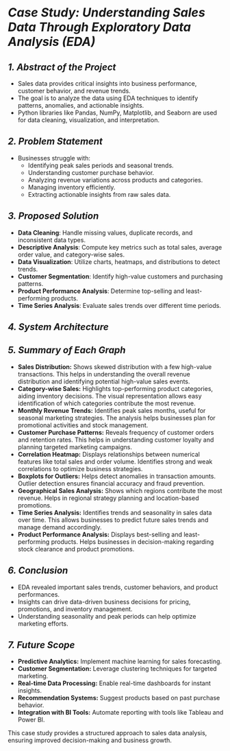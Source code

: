 # *Case Study: Understanding Sales Data Through Exploratory Data Analysis (EDA)*

## *1. Abstract of the Project*
- Sales data provides critical insights into business performance, customer behavior, and revenue trends.
- The goal is to analyze the data using EDA techniques to identify patterns, anomalies, and actionable insights.
- Python libraries like Pandas, NumPy, Matplotlib, and Seaborn are used for data cleaning, visualization, and interpretation.

## *2. Problem Statement*
- Businesses struggle with:
  - Identifying peak sales periods and seasonal trends.
  - Understanding customer purchase behavior.
  - Analyzing revenue variations across products and categories.
  - Managing inventory efficiently.
  - Extracting actionable insights from raw sales data.

## *3. Proposed Solution*
- **Data Cleaning**: Handle missing values, duplicate records, and inconsistent data types.
- **Descriptive Analysis**: Compute key metrics such as total sales, average order value, and category-wise sales.
- **Data Visualization**: Utilize charts, heatmaps, and distributions to detect trends.
- **Customer Segmentation**: Identify high-value customers and purchasing patterns.
- **Product Performance Analysis**: Determine top-selling and least-performing products.
- **Time Series Analysis**: Evaluate sales trends over different time periods.

## *4. System Architecture*




## *5. Summary of Each Graph*
- **Sales Distribution:** Shows skewed distribution with a few high-value transactions. This helps in understanding the overall revenue distribution and identifying potential high-value sales events.
- **Category-wise Sales:** Highlights top-performing product categories, aiding inventory decisions. The visual representation allows easy identification of which categories contribute the most revenue.
- **Monthly Revenue Trends:** Identifies peak sales months, useful for seasonal marketing strategies. The analysis helps businesses plan for promotional activities and stock management.
- **Customer Purchase Patterns:** Reveals frequency of customer orders and retention rates. This helps in understanding customer loyalty and planning targeted marketing campaigns.
- **Correlation Heatmap:** Displays relationships between numerical features like total sales and order volume. Identifies strong and weak correlations to optimize business strategies.
- **Boxplots for Outliers:** Helps detect anomalies in transaction amounts. Outlier detection ensures financial accuracy and fraud prevention.
- **Geographical Sales Analysis:** Shows which regions contribute the most revenue. Helps in regional strategy planning and location-based promotions.
- **Time Series Analysis:** Identifies trends and seasonality in sales data over time. This allows businesses to predict future sales trends and manage demand accordingly.
- **Product Performance Analysis:** Displays best-selling and least-performing products. Helps businesses in decision-making regarding stock clearance and product promotions.

## *6. Conclusion*
- EDA revealed important sales trends, customer behaviors, and product performances.
- Insights can drive data-driven business decisions for pricing, promotions, and inventory management.
- Understanding seasonality and peak periods can help optimize marketing efforts.

## *7. Future Scope*
- **Predictive Analytics:** Implement machine learning for sales forecasting.
- **Customer Segmentation:** Leverage clustering techniques for targeted marketing.
- **Real-time Data Processing:** Enable real-time dashboards for instant insights.
- **Recommendation Systems:** Suggest products based on past purchase behavior.
- **Integration with BI Tools:** Automate reporting with tools like Tableau and Power BI.

This case study provides a structured approach to sales data analysis, ensuring improved decision-making and business growth.
